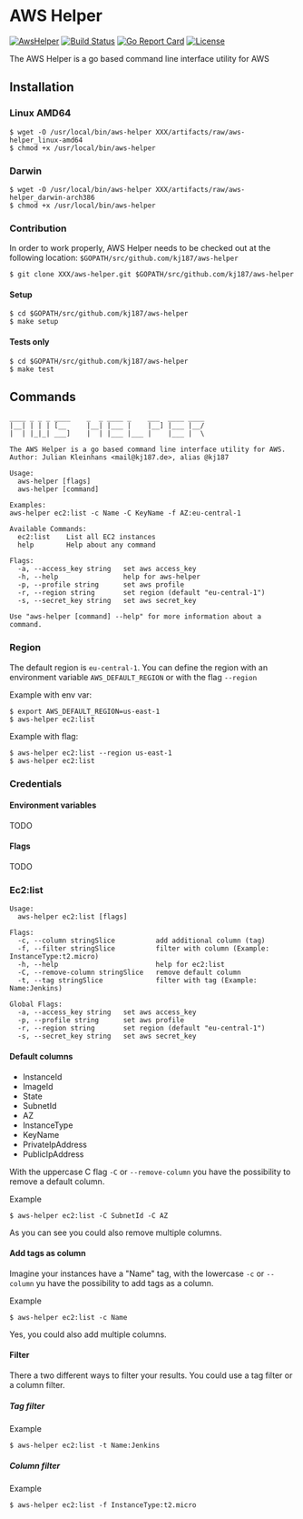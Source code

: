 # AWS Helper

[![AwsHelper](https://godoc.org/github.com/kj187/aws-helper?status.svg)](https://godoc.org/github.com/kj187/aws-helper)
[![Build Status](https://travis-ci.org/kj187/aws-helper.svg?branch=master)](https://travis-ci.org/kj187/aws-helper)
[![Go Report Card](https://goreportcard.com/badge/github.com/kj187/aws-helper)](https://goreportcard.com/report/github.com/kj187/aws-helper)
[![License](https://img.shields.io/github/license/kj187/aws-helper.svg?style=flat-square)](https://opensource.org/licenses/MIT)

The AWS Helper is a go based command line interface utility for AWS

## Installation

### Linux AMD64

``` shell
$ wget -O /usr/local/bin/aws-helper XXX/artifacts/raw/aws-helper_linux-amd64
$ chmod +x /usr/local/bin/aws-helper
```

### Darwin

``` shell
$ wget -O /usr/local/bin/aws-helper XXX/artifacts/raw/aws-helper_darwin-arch386
$ chmod +x /usr/local/bin/aws-helper
```

### Contribution

In order to work properly, AWS Helper needs to be checked out at the following location: `$GOPATH/src/github.com/kj187/aws-helper`

``` shell
$ git clone XXX/aws-helper.git $GOPATH/src/github.com/kj187/aws-helper
```

#### Setup

``` shell
$ cd $GOPATH/src/github.com/kj187/aws-helper
$ make setup
```

#### Tests only

``` shell
$ cd $GOPATH/src/github.com/kj187/aws-helper
$ make test
```

## Commands

``` shell
____ _ _ _ ____    _  _ ____ _    ___  ____ ____
|__| | | | [__     |__| |___ |    |__] |___ |__/
|  | |_|_| ___]    |  | |___ |___ |    |___ |  \

The AWS Helper is a go based command line interface utility for AWS.
Author: Julian Kleinhans <mail@kj187.de>, alias @kj187

Usage:
  aws-helper [flags]
  aws-helper [command]

Examples:
aws-helper ec2:list -c Name -C KeyName -f AZ:eu-central-1

Available Commands:
  ec2:list    List all EC2 instances
  help        Help about any command

Flags:
  -a, --access_key string   set aws access_key
  -h, --help                help for aws-helper
  -p, --profile string      set aws profile
  -r, --region string       set region (default "eu-central-1")
  -s, --secret_key string   set aws secret_key

Use "aws-helper [command] --help" for more information about a command.
```

### Region

The default region is `eu-central-1`. You can define the region with an environment variable `AWS_DEFAULT_REGION` or with the flag `--region`

Example with env var:
``` shell
$ export AWS_DEFAULT_REGION=us-east-1
$ aws-helper ec2:list
```

Example with flag:
``` shell
$ aws-helper ec2:list --region us-east-1
$ aws-helper ec2:list
```

### Credentials

#### Environment variables

TODO

#### Flags

TODO

### Ec2:list

``` shell 
Usage:
  aws-helper ec2:list [flags]

Flags:
  -c, --column stringSlice          add additional column (tag)
  -f, --filter stringSlice          filter with column (Example: InstanceType:t2.micro)
  -h, --help                        help for ec2:list
  -C, --remove-column stringSlice   remove default column
  -t, --tag stringSlice             filter with tag (Example: Name:Jenkins)

Global Flags:
  -a, --access_key string   set aws access_key
  -p, --profile string      set aws profile
  -r, --region string       set region (default "eu-central-1")
  -s, --secret_key string   set aws secret_key
```

#### Default columns

* InstanceId
* ImageId
* State
* SubnetId
* AZ
* InstanceType
* KeyName
* PrivateIpAddress
* PublicIpAddress

With the uppercase C flag `-C` or `--remove-column` you have the possibility to remove a default column.

Example 
``` shell 
$ aws-helper ec2:list -C SubnetId -C AZ
```

As you can see you could also remove multiple columns.

#### Add tags as column

Imagine your instances have a "Name" tag, with the lowercase `-c` or `--column` yu have the possibility to add tags as a column.

Example 
``` shell 
$ aws-helper ec2:list -c Name
```

Yes, you could also add multiple columns. 

#### Filter

There a two different ways to filter your results. You could use a tag filter or a column filter.

##### Tag filter

Example 
``` shell 
$ aws-helper ec2:list -t Name:Jenkins
```

##### Column filter

Example 
``` shell 
$ aws-helper ec2:list -f InstanceType:t2.micro
```
